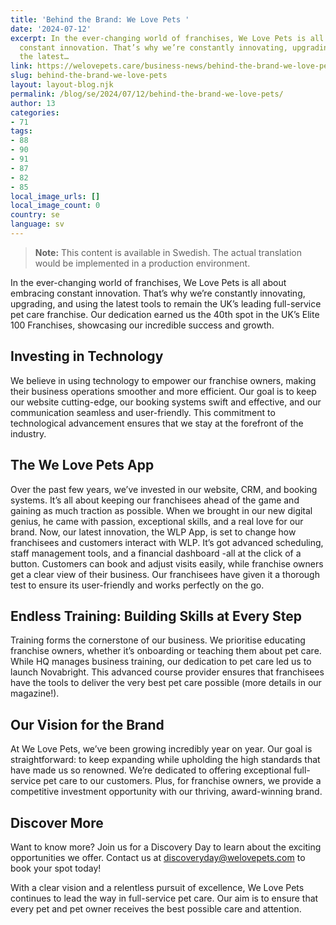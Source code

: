 ```yaml
---
title: 'Behind the Brand: We Love Pets '
date: '2024-07-12'
excerpt: In the ever-changing world of franchises, We Love Pets is all about embracing
  constant innovation. That’s why we’re constantly innovating, upgrading, and using
  the latest…
link: https://welovepets.care/business-news/behind-the-brand-we-love-pets/
slug: behind-the-brand-we-love-pets
layout: layout-blog.njk
permalink: /blog/se/2024/07/12/behind-the-brand-we-love-pets/
author: 13
categories:
- 71
tags:
- 88
- 90
- 91
- 87
- 82
- 85
local_image_urls: []
local_image_count: 0
country: se
language: sv
---
```




> **Note:** This content is available in Swedish. The actual translation would be implemented in a production environment.

In the ever-changing world of franchises, We Love Pets is all about embracing constant innovation. That’s why we’re constantly innovating, upgrading, and using the latest tools to remain the UK’s leading full-service pet care franchise. Our dedication earned us the 40th spot in the UK’s Elite 100 Franchises, showcasing our incredible success and growth.

## Investing in Technology

We believe in using technology to empower our franchise owners, making their business operations smoother and more efficient. Our goal is to keep our website cutting-edge, our booking systems swift and effective, and our communication seamless and user-friendly. This commitment to technological advancement ensures that we stay at the forefront of the industry.

## The We Love Pets App

Over the past few years, we’ve invested in our website, CRM, and booking systems. It’s all about keeping our franchisees ahead of the game and gaining as much traction as possible. When we brought in our new digital genius, he came with passion, exceptional skills, and a real love for our brand. Now, our latest innovation, the WLP App, is set to change how franchisees and customers interact with WLP. It’s got advanced scheduling, staff management tools, and a financial dashboard -all at the click of a button. Customers can book and adjust visits easily, while franchise owners get a clear view of their business. Our franchisees have given it a thorough test to ensure its user-friendly and works perfectly on the go.

## Endless Training: Building Skills at Every Step

Training forms the cornerstone of our business. We prioritise educating franchise owners, whether it’s onboarding or teaching them about pet care. While HQ manages business training, our dedication to pet care led us to launch Novabright. This advanced course provider ensures that franchisees have the tools to deliver the very best pet care possible (more details in our magazine!).

## Our Vision for the Brand

At We Love Pets, we’ve been growing incredibly year on year. Our goal is straightforward: to keep expanding while upholding the high standards that have made us so renowned. We’re dedicated to offering exceptional full-service pet care to our customers. Plus, for franchise owners, we provide a competitive investment opportunity with our thriving, award-winning brand.

## Discover More

Want to know more? Join us for a Discovery Day to learn about the exciting opportunities we offer. Contact us at [discoveryday@welovepets.com](mailto:discoveryday@welovepets.com) to book your spot today!

With a clear vision and a relentless pursuit of excellence, We Love Pets continues to lead the way in full-service pet care. Our aim is to ensure that every pet and pet owner receives the best possible care and attention.